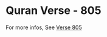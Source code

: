 # Quran Verse - 805 

For more infos, See [Verse 805](https://www.quranbookk.com/quran/search?q=805)